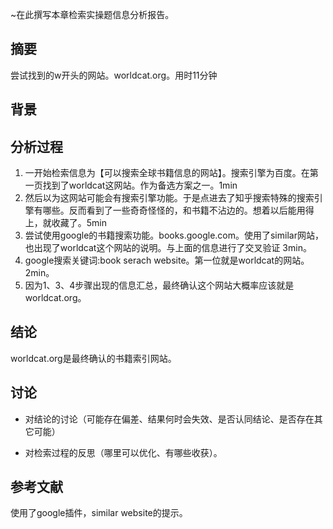 
~在此撰写本章检索实操题信息分析报告。
## 摘要
尝试找到的w开头的网站。worldcat.org。用时11分钟

## 背景


## 分析过程

1. 一开始检索信息为【可以搜索全球书籍信息的网站】。搜索引擎为百度。在第一页找到了worldcat这网站。作为备选方案之一。1min
2. 然后以为这网站可能会有搜索引擎功能。于是点进去了知乎搜索特殊的搜索引擎有哪些。反而看到了一些奇奇怪怪的，和书籍不沾边的。想着以后能用得上，就收藏了。5min
3. 尝试使用google的书籍搜索功能。books.google.com。使用了similar网站，也出现了worldcat这个网站的说明。与上面的信息进行了交叉验证 3min。
4. google搜索关键词:book serach website。第一位就是worldcat的网站。2min。
5. 因为1、3、4步骤出现的信息汇总，最终确认这个网站大概率应该就是worldcat.org。
## 结论
 worldcat.org是最终确认的书籍索引网站。

## 讨论
- 对结论的讨论（可能存在偏差、结果何时会失效、是否认同结论、是否存在其它可能）

- 对检索过程的反思（哪里可以优化、有哪些收获）。

## 参考文献
使用了google插件，similar website的提示。


